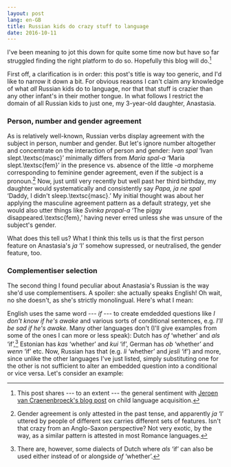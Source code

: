 ```yaml
---
layout: post
lang: en-GB
title: Russian kids do crazy stuff to language
date: 2016-10-11
---
```


I've been meaning to jot this down for quite some time now but have so far struggled finding the right platform to do so. Hopefully this blog will do.[^1]

First off, a clarification is in order: this post's title is way too generic, and I'd like to narrow it down a bit. For obvious reasons I can't claim any knowledge of what *all* Russian kids do to language, nor that that stuff is crazier than any other infant's in their mother tongue. In what follows I restrict the domain of all Russian kids to just one, my 3-year-old daughter, Anastasia.

### Person, number and gender agreement ###

As is relatively well-known, Russian verbs display agreement with the subject in person, number and gender. But let's ignore number altogether and concentrate on the interaction of person and gender: *Ivan spal* ‘Ivan slept.\textsc{masc}’ minimally differs from *Maria spal-a* ‘Maria slept.\textsc{fem}’ in the presence vs. absence of the little *-a* morpheme corresponding to feminine gender agreement, even if the subject is a pronoun.[^2] Now, just until very recently but well past her third birthday, my daughter would systematically and consistently say *Papa, ja ne spal* ‘Daddy, I didn't sleep.\textsc{masc}.’ My initial thought was about her applying the masculine agreement pattern as a default strategy, yet she would also utter things like *Svinka propal-a* ‘The piggy disappeared.\textsc{fem},’ having never erred unless she was unsure of the subject's gender. 

What does this tell us? What I think this tells us is that the first person feature on Anastasia's *ja* ‘I’ somehow supressed, or neutralised, the gender feature, too.

### Complementiser selection ###

The second thing I found peculiar about Anastasia's Russian is the way she'd use complementisers. A spoiler: she actually speaks English! Oh wait, no she doesn't, as she's strictly monolingual. Here's what I mean:

English uses the same word --- *if* --- to create emdedded questions like *I don't know if he's awake* and various sorts of conditional sentences, e.g. *I'll be sad if he's awake.* Many other languages don't (I'll give examples from some of the ones I can more or less speak): Dutch has *of* ‘whether’ and *als* ‘if’,[^3] Estonian has *kas* ‘whether’ and *kui* ‘if’, German has *ob* ‘whether’ and *wenn* ‘if’ etc. Now, Russian has that (e.g. *li* ‘whether’ and *jesli* ‘if’) and more, since unlike the other languages I've just listed, simply substituting one for the other is not sufficient to alter an embedded question into a conditional or vice versa. Let's consider an example:


[^1]: This post shares --- to an extent --- the general sentiment with [Jeroen van Craenenbroeck's blog post](http://jeroenvancraenenbroeck.net/blog/2014/11/9/eliass-adventures-in-comp-agreement-land) on child language acquisition.

[^2]: Gender agreement is only attested in the past tense, and apparently *ja* ‘I’ uttered by people of different sex carries different sets of features. Isn't that crazy from an Anglo-Saxon perspective? Not very exotic, by the way, as a similar pattern is attested in most Romance languages.

[^3]: There are, however, some dialects of Dutch where *als* ‘if’ can also be used either instead of or alongside *of* ‘whether’. 




